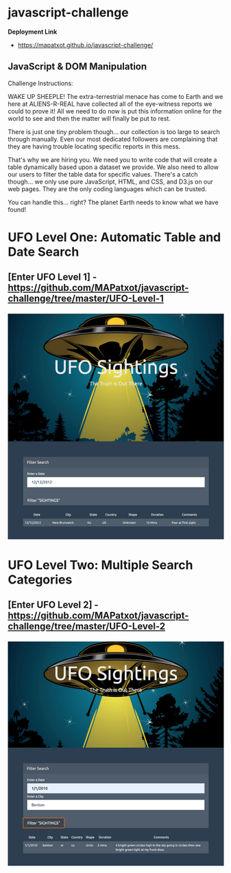 # javascript-challenge

<b>Deployment Link</b>
- https://mapatxot.github.io/javascript-challenge/

## <b>JavaScript & DOM Manipulation</b>

Challenge Instructions:

WAKE UP SHEEPLE! The extra-terrestrial menace has come to Earth and we here at ALIENS-R-REAL have collected all of the eye-witness reports we could to prove it! All we need to do now is put this information online for the world to see and then the matter will finally be put to rest.

There is just one tiny problem though... our collection is too large to search through manually. Even our most dedicated followers are complaining that they are having trouble locating specific reports in this mess.

That's why we are hiring you. We need you to write code that will create a table dynamically based upon a dataset we provide. We also need to allow our users to filter the table data for specific values. There's a catch though... we only use pure JavaScript, HTML, and CSS, and D3.js on our web pages. They are the only coding languages which can be trusted.

You can handle this... right? The planet Earth needs to know what we have found!

# UFO Level One: Automatic Table and Date Search
## [Enter UFO Level 1]  - https://github.com/MAPatxot/javascript-challenge/tree/master/UFO-Level-1
### ![header image](https://raw.githubusercontent.com/MAPatxot/javascript-challenge/master/UFO-Level-1/Screen%20Shot%202019-11-26%20at%205.00.44%20PM.png)

# UFO Level Two: Multiple Search Categories
## [Enter UFO Level 2]  - https://github.com/MAPatxot/javascript-challenge/tree/master/UFO-Level-2
### ![header image](https://raw.githubusercontent.com/MAPatxot/javascript-challenge/master/UFO-Level-2/Screen%20Shot%202019-11-26%20at%205.02.08%20PM.png)
